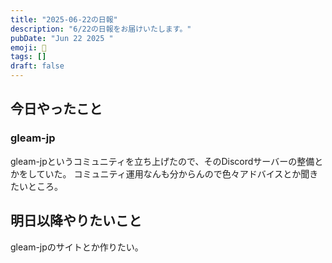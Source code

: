 ```yaml
---
title: "2025-06-22の日報"
description: "6/22の日報をお届けいたします。"
pubDate: "Jun 22 2025 "
emoji: 🦊
tags: []
draft: false
---
```


## 今日やったこと

### gleam-jp

gleam-jpというコミュニティを立ち上げたので、そのDiscordサーバーの整備とかをしていた。
コミュニティ運用なんも分からんので色々アドバイスとか聞きたいところ。

## 明日以降やりたいこと

gleam-jpのサイトとか作りたい。
